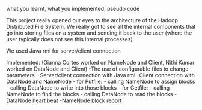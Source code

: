 what you learnt, what you implemented, pseudo code

This project really opened our eyes to the architecture of the Hadoop Distributed File System. We really got to see all the internal components that go into storing files on a system and sending it back to the user (where the user typically does not see this internal processes).

We used Java rmi for server/client connection 

Implemented: (Gianna Cortes worked on NameNode and Client, Nithi Kumar worked on DataNode and Client)
-The use of configurable files to change parameters.
-Server/client connection with Java rmi
-Client connection with DataNode and NameNode
 	- for Putfile: 
		- calling NameNode to assign blocks 
		- calling DataNode to write into those blocks
	- for Getfile: 
		- calling NameNode to find the blocks
		- calling DataNode to read the blocks 
-DataNode heart beat
-NameNode block report

